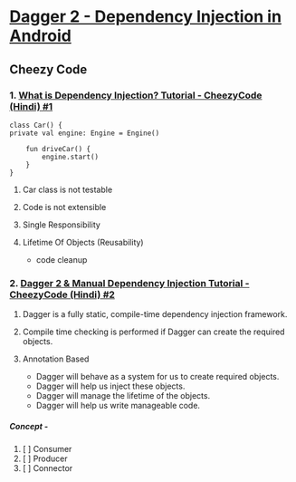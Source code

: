 # [Dagger 2 - Dependency Injection in Android](https://youtube.com/playlist?list=PLRKyZvuMYSIPwjYw1bt_7u7nEwe6vATQd&si=ecRnQeOJc6H9smA0)

## Cheezy Code



### 1. [What is Dependency Injection? Tutorial - CheezyCode (Hindi) #1](https://youtu.be/DtzQkBp2M5M?si=9uQBgA6BP2B-5sGv)

    class Car() {
    private val engine: Engine = Engine()
    
        fun driveCar() {
            engine.start()
        }
    }  


   1. Car class is not testable
   2. Code is not extensible
   3. Single Responsibility
   4. Lifetime Of Objects (Reusability)
    
      * code cleanup


### 2. [Dagger 2 & Manual Dependency Injection Tutorial - CheezyCode (Hindi) #2](https://youtu.be/cg0yCHW2Keg?si=mtleHrSBxm_0cJf1)

   1. Dagger is a fully static, compile-time dependency injection framework.
   2. Compile time checking is performed if Dagger can create the required objects.
   3. Annotation Based

         * Dagger will behave as a system for us to create required objects.
         * Dagger will help us inject these objects.
         * Dagger will manage the lifetime of the objects.
         * Dagger will help us write manageable code.


##### Concept - 
1. [ ] Consumer
2. [ ] Producer
3. [ ] Connector
   
